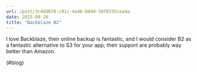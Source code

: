 ```yaml
---
url: /post/3cddd670-c91c-4edb-8040-30f8735cea4a
date: 2015-09-26
title: "Backblaze B2"
---
```


I love Backblaze, their online backup is fantastic, and I would consider B2 as a fantastic alternative to S3 for your app; their support are probably way better than Amazon.



(#blog)